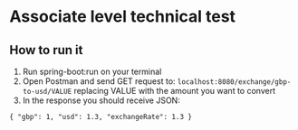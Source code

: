 # Associate level technical test

## How to run it

1. Run spring-boot:run on your terminal
2. Open Postman and send GET request to: `localhost:8080/exchange/gbp-to-usd/VALUE`
replacing VALUE with the amount you want to convert
3. In the response you should receive JSON:

`{
     "gbp": 1,
     "usd": 1.3,
     "exchangeRate": 1.3
 }` 

